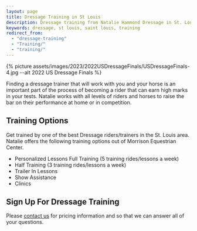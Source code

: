 ```yaml
---
layout: page
title: Dressage Training in St Louis
description: Dressage training from Natalie Hammond Dressage in St. Louis, Missouri. The finest training you can find!
keywords: dressage, st louis, saint louis, training
redirect_from: 
  - "dressage-training"
  - "Training/"
  - "training/"
---
```


{% picture assets/images/2023/2022USDressageFinals/USDressageFinals-4.jpg --alt 2022 US Dressage Finals %}

Finding a dressage trainer that will work with you and your horse is an important part of the process of becoming a rider that can earn high marks in your tests. Natalie works with all levels of riders and horses to raise the bar on their performance at home or in competition.

## Training Options

Get trained by one of the best Dressage riders/trainers in the St. Louis area. Natalie offers the following training options out of Morrison Equestrian Center.

* Personalized Lessons Full Training (5 training rides/lessons a week)
* Half Training (3 training rides/lessons a week)
* Trailer In Lessons
* Show Assistance
* Clinics

## Sign Up For Dressage Training

Please [contact us](/contact) for pricing information and so that we can answer all of your questions.
